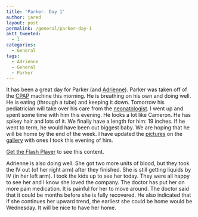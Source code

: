 ```yaml
---
title: 'Parker: Day 1'
author: jared
layout: post
permalink: /general/parker-day-1
aktt_tweeted:
  - 1
categories:
  - General
tags:
  - Adrienne
  - General
  - Parker
---
```

It has been a great day for Parker (and <a href="http:/adrienne.ottleys.net" target="_blank">Adrienne</a>). Parker was taken off of the <a href="http://en.wikipedia.org/wiki/CPAP" target="_blank">CPAP</a> machine this morning. He is breathing on his own and doing well. He is eating (through a tube) and keeping it down. Tomorrow his pediatrician will take over his care from the <a href="http://en.wikipedia.org/wiki/Neonatologist" target="_blank">neonatologist</a>. I went up and spent some time with him this evening. He looks a lot like Cameron. He has spikey hair and lots of it. We finally have a length for him: 19 inches. If he went to term, he would have been out biggest baby. We are hoping that he will be home by the end of the week. I have updated the [pictures][1] on the <a href="http://gallery.ottleys.net/" target="_blank">gallery</a> with ones I took this evening of him.

<p align="center">
  <div id="video0" class="flashvideo">
    <a href="http://www.macromedia.com/go/getflashplayer">Get the Flash Player</a> to see this content.
  </div>
  
  <!-- End Flash Video Player Plugin -->
</p>

Adrienne is also doing well. She got two more units of blood, but they took the IV out (of her right arm) after they finished. She is still getting liquids by IV (in her left arm). I took the kids up to see her today. They were all happy to see her and I know she loved the company. The doctor has put her on more pain medication. It is painful for her to move around. The doctor said that it could be months before she is fully recovered. He also indicated that if she continues her upward trend, the earliest she could be home would be Wednesday. It will be nice to have her home.

 [1]: http://gallery.ottleys.net/gallery/main.php?g2_itemId=9616